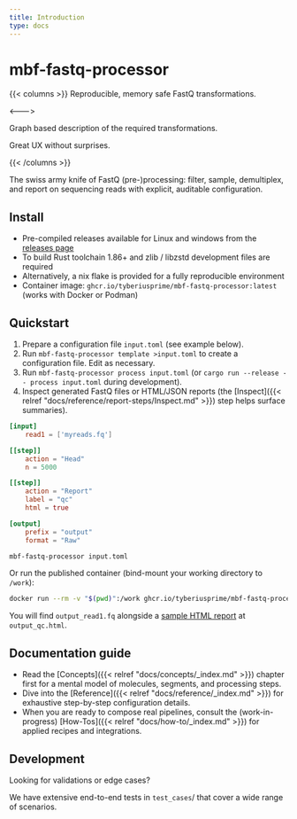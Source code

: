 ```yaml
---
title: Introduction
type: docs
---
```


# mbf-fastq-processor

{{< columns >}}
Reproducible, memory safe FastQ transformations.

<--->

Graph based description of the required transformations.

Great UX without surprises.



{{< /columns >}}

The swiss army knife of FastQ (pre-)processing: filter, sample, demultiplex, and report on sequencing reads with explicit, auditable configuration.

## Install

- Pre-compiled releases available for Linux and windows from the [releases page](https://github.com/TyberiusPrime/mbf-fastq-processor/releases)
- To build Rust toolchain 1.86+ and zlib / libzstd development files are required
- Alternatively, a nix flake is provided for a fully reproducible environment
- Container image: `ghcr.io/tyberiusprime/mbf-fastq-processor:latest` (works with Docker or Podman)

## Quickstart

1. Prepare a configuration file `input.toml` (see example below).
2. Run `mbf-fastq-processor template >input.toml` to create a configuration file. 
   Edit as necessary.
3. Run `mbf-fastq-processor process input.toml` (or `cargo run --release -- process input.toml` during development).
3. Inspect generated FastQ files or HTML/JSON reports (the [Inspect]({{< relref "docs/reference/report-steps/Inspect.md" >}}) step helps surface summaries).

```toml
[input]
    read1 = ['myreads.fq']

[[step]]
    action = "Head"
    n = 5000

[[step]]
    action = "Report"
    label = "qc"
    html = true

[output]
    prefix = "output"
    format = "Raw"
```

```bash
mbf-fastq-processor input.toml
```

Or run the published container (bind-mount your working directory to `/work`):

```bash
docker run --rm -v "$(pwd)":/work ghcr.io/tyberiusprime/mbf-fastq-processor:latest process input.toml
```

You will find `output_read1.fq` alongside a [sample HTML report](html/example_report.html) at `output_qc.html`.

## Documentation guide

- Read the [Concepts]({{< relref "docs/concepts/_index.md" >}}) chapter first for a mental model of molecules, segments, and processing steps.
- Dive into the [Reference]({{< relref "docs/reference/_index.md" >}}) for exhaustive step-by-step configuration details.
- When you are ready to compose real pipelines, consult the (work-in-progress) [How-Tos]({{< relref "docs/how-to/_index.md" >}}) for applied recipes and integrations.


## Development

Looking for validations or edge cases? 

We have extensive end-to-end tests in `test_cases`/ that cover a wide range of scenarios.
